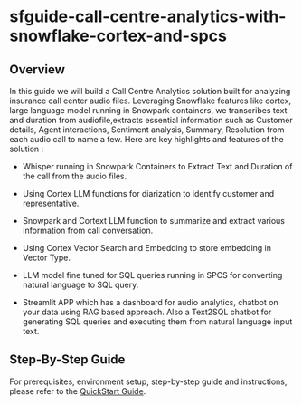 # sfguide-call-centre-analytics-with-snowflake-cortex-and-spcs

## Overview

In this guide we will build a Call Centre Analytics solution built for analyzing insurance call center audio files. Leveraging Snowflake features like cortex, large language model running in Snowpark containers, we transcribes text and duration from audiofile,extracts essential information such as Customer details, Agent interactions, Sentiment analysis, Summary, Resolution from each audio call to name a few. Here are key highlights and features of the solution :

* Whisper running in Snowpark Containers to Extract Text and Duration of the call from the audio files.

* Using Cortex LLM functions for diarization to identify customer and representative.

* Snowpark and Cortext LLM function to summarize and extract various information from call conversation.

* Using Cortex Vector Search and Embedding to store embedding in Vector Type.

* LLM model fine tuned for SQL queries running in SPCS for converting natural language to SQL query.

* Streamlit APP which has a dashboard for audio analytics, chatbot on your data using RAG based approach. Also a Text2SQL chatbot for generating SQL queries and executing them from natural language input text.

## Step-By-Step Guide

For prerequisites, environment setup, step-by-step guide and instructions, please refer to the [QuickStart Guide](https://quickstarts.snowflake.com/guide/call_centre_analytics_with_snowflake_cortex_and_spcs/index.html).
